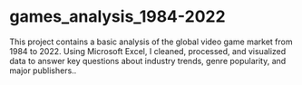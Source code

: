 # games_analysis_1984-2022
This project contains a basic analysis of the global video game market from 1984 to 2022. Using Microsoft Excel, I cleaned, processed, and visualized data to answer key questions about industry trends, genre popularity, and major publishers..
